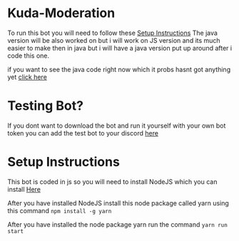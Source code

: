 # Kuda-Moderation

To run this bot you will need to follow these [Setup Instructions](#Setup-Instructions)
The java version will be also worked on but i will work on JS version and its much
easier to make then in java but i will have a java version put up
around after i code this one. 

if you want to see the java code right now 
which it probs hasnt got anything yet [click here](java)

# Testing Bot?

If you dont want to download the bot and run it yourself
with your own bot token you can add the test bot to your discord
[here](https://discord.com/api/oauth2/authorize?client_id=854800305061625899&permissions=2247306967&scope=bot)

# Setup Instructions

This bot is coded in js so you will need to install NodeJS 
which you can install [Here](https://nodejs.org/en/)

After you have installed NodeJS install this node package called 
yarn using this command ```npm install -g yarn```

After you have installed the node package yarn 
run the command ```yarn run start```